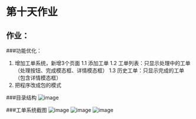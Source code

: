 ﻿# 第十天作业

## 作业：
###功能优化：

 1. 增加工单系统，新增3个页面
 1.1  添加工单
1.2 工单列表：只显示处理中的工单（处理按钮、完成模态框、详情模态框）
1.3 历史工单：只显示完成的工单（包含详情模态框）
 2. 把程序改成包的模式

###目录结构
![image](https://github.com/51reboot/actual-15-homework/blob/master/ten/panweihan/images/jiegou.png)

###工单系统截图
![image](https://github.com/51reboot/actual-15-homework/blob/master/ten/panweihan/images/jobadd.png)
![image](https://github.com/51reboot/actual-15-homework/blob/master/ten/panweihan/images/joblist.png)
![image](https://github.com/51reboot/actual-15-homework/blob/master/ten/panweihan/images/jobhistory.png)


